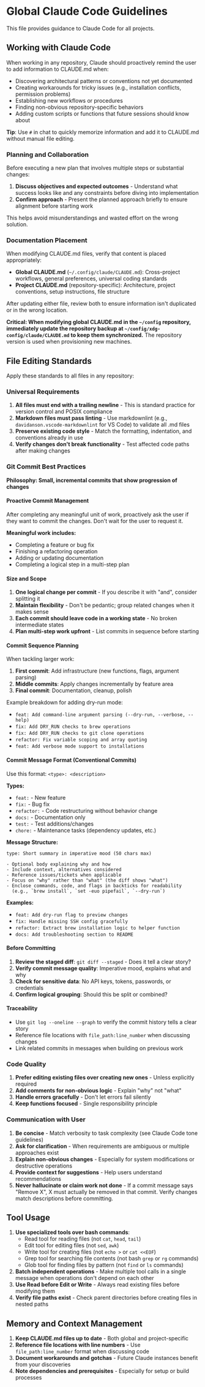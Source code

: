 # Global Claude Code Guidelines

This file provides guidance to Claude Code for all projects.

## Working with Claude Code

When working in any repository, Claude should proactively remind the user to add information to CLAUDE.md when:

- Discovering architectural patterns or conventions not yet documented
- Creating workarounds for tricky issues (e.g., installation conflicts, permission problems)
- Establishing new workflows or procedures
- Finding non-obvious repository-specific behaviors
- Adding custom scripts or functions that future sessions should know about

**Tip**: Use `#` in chat to quickly memorize information and add it to CLAUDE.md without manual file editing.

### Planning and Collaboration

Before executing a new plan that involves multiple steps or substantial changes:

1. **Discuss objectives and expected outcomes** - Understand what success looks like and any constraints before diving into implementation
2. **Confirm approach** - Present the planned approach briefly to ensure alignment before starting work

This helps avoid misunderstandings and wasted effort on the wrong solution.

### Documentation Placement

When modifying CLAUDE.md files, verify that content is placed appropriately:

- **Global CLAUDE.md** (`~/.config/claude/CLAUDE.md`): Cross-project workflows, general preferences, universal coding standards
- **Project CLAUDE.md** (repository-specific): Architecture, project conventions, setup instructions, file structure

After updating either file, review both to ensure information isn't duplicated or in the wrong location.

**Critical: When modifying global CLAUDE.md in the `~/config` repository, immediately update the repository backup at `~/config/xdg-config/claude/CLAUDE.md` to keep them synchronized.** The repository version is used when provisioning new machines.

## File Editing Standards

Apply these standards to all files in any repository:

### Universal Requirements

1. **All files must end with a trailing newline** - This is standard practice for version control and POSIX compliance
2. **Markdown files must pass linting** - Use markdownlint (e.g., `davidanson.vscode-markdownlint` for VS Code) to validate all .md files
3. **Preserve existing code style** - Match the formatting, indentation, and conventions already in use
4. **Verify changes don't break functionality** - Test affected code paths after making changes

### Git Commit Best Practices

**Philosophy: Small, incremental commits that show progression of changes**

#### Proactive Commit Management

After completing any meaningful unit of work, proactively ask the user if they want to commit the changes. Don't wait for the user to request it.

**Meaningful work includes:**

- Completing a feature or bug fix
- Finishing a refactoring operation
- Adding or updating documentation
- Completing a logical step in a multi-step plan

#### Size and Scope

1. **One logical change per commit** - If you describe it with "and", consider splitting it
2. **Maintain flexibility** - Don't be pedantic; group related changes when it makes sense
3. **Each commit should leave code in a working state** - No broken intermediate states
4. **Plan multi-step work upfront** - List commits in sequence before starting

#### Commit Sequence Planning

When tackling larger work:

1. **First commit**: Add infrastructure (new functions, flags, argument parsing)
2. **Middle commits**: Apply changes incrementally by feature area
3. **Final commit**: Documentation, cleanup, polish

Example breakdown for adding dry-run mode:

- `feat: Add command-line argument parsing (--dry-run, --verbose, --help)`
- `fix: Add DRY_RUN checks to brew operations`
- `fix: Add DRY_RUN checks to git clone operations`
- `refactor: Fix variable scoping and array quoting`
- `feat: Add verbose mode support to installations`

#### Commit Message Format (Conventional Commits)

Use this format: `<type>: <description>`

**Types:**

- `feat:` - New feature
- `fix:` - Bug fix
- `refactor:` - Code restructuring without behavior change
- `docs:` - Documentation only
- `test:` - Test additions/changes
- `chore:` - Maintenance tasks (dependency updates, etc.)

**Message Structure:**

```text
type: Short summary in imperative mood (50 chars max)

- Optional body explaining why and how
- Include context, alternatives considered
- Reference issues/tickets when applicable
- Focus on "why" rather than "what" (the diff shows "what")
- Enclose commands, code, and flags in backticks for readability
  (e.g., `brew install`, `set -euo pipefail`, `--dry-run`)
```

**Examples:**

- `feat: Add dry-run flag to preview changes`
- `fix: Handle missing SSH config gracefully`
- `refactor: Extract brew installation logic to helper function`
- `docs: Add troubleshooting section to README`

#### Before Committing

1. **Review the staged diff**: `git diff --staged` - Does it tell a clear story?
2. **Verify commit message quality**: Imperative mood, explains what and why
3. **Check for sensitive data**: No API keys, tokens, passwords, or credentials
4. **Confirm logical grouping**: Should this be split or combined?

#### Traceability

- Use `git log --oneline --graph` to verify the commit history tells a clear story
- Reference file locations with `file_path:line_number` when discussing changes
- Link related commits in messages when building on previous work

### Code Quality

1. **Prefer editing existing files over creating new ones** - Unless explicitly required
2. **Add comments for non-obvious logic** - Explain "why" not "what"
3. **Handle errors gracefully** - Don't let errors fail silently
4. **Keep functions focused** - Single responsibility principle

### Communication with User

1. **Be concise** - Match verbosity to task complexity (see Claude Code tone guidelines)
2. **Ask for clarification** - When requirements are ambiguous or multiple approaches exist
3. **Explain non-obvious changes** - Especially for system modifications or destructive operations
4. **Provide context for suggestions** - Help users understand recommendations
5. **Never hallucinate or claim work not done** - If a commit message says "Remove X", X must actually be removed in that commit. Verify changes match descriptions before committing.

## Tool Usage

1. **Use specialized tools over bash commands**:
   - Read tool for reading files (not `cat`, `head`, `tail`)
   - Edit tool for editing files (not `sed`, `awk`)
   - Write tool for creating files (not `echo >` or `cat <<EOF`)
   - Grep tool for searching file contents (not bash `grep` or `rg` commands)
   - Glob tool for finding files by pattern (not `find` or `ls` commands)
2. **Batch independent operations** - Make multiple tool calls in a single message when operations don't depend on each other
3. **Use Read before Edit or Write** - Always read existing files before modifying them
4. **Verify file paths exist** - Check parent directories before creating files in nested paths

## Memory and Context Management

1. **Keep CLAUDE.md files up to date** - Both global and project-specific
2. **Reference file locations with line numbers** - Use `file_path:line_number` format when discussing code
3. **Document workarounds and gotchas** - Future Claude instances benefit from your discoveries
4. **Note dependencies and prerequisites** - Especially for setup or build processes
